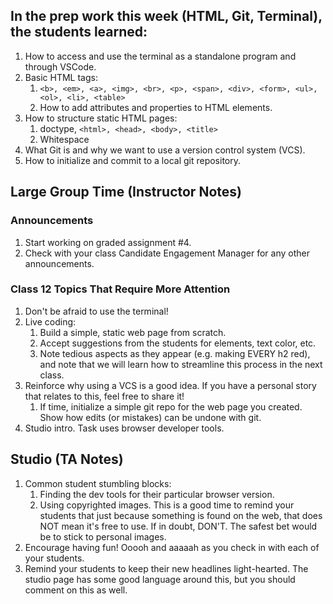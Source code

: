 ## In the prep work this week (HTML, Git, Terminal), the students learned:

1. How to access and use the terminal as a standalone program and through VSCode.
1. Basic HTML tags:
   1. ``<b>, <em>, <a>, <img>, <br>, <p>, <span>, <div>, <form>, <ul>, <ol>, <li>, <table>``
   1. How to add attributes and properties to HTML elements.
1. How to structure static HTML pages:
   1. doctype, ``<html>, <head>, <body>, <title>``
   1. Whitespace
1. What Git is and why we want to use a version control system (VCS).
1. How to initialize and commit to a local git repository.

## Large Group Time (Instructor Notes)

### Announcements

1. Start working on graded assignment #4.
1. Check with your class Candidate Engagement Manager for any other announcements.

### Class 12 Topics That Require More Attention

1. Don't be afraid to use the terminal!
1. Live coding:
   1. Build a simple, static web page from scratch.
   1. Accept suggestions from the students for elements, text color, etc.
   1. Note tedious aspects as they appear (e.g. making EVERY h2 red), and note that we will learn how to streamline this process in the next class.
1. Reinforce why using a VCS is a good idea. If you have a personal story that relates to this, feel free to share it!
   1. If time, initialize a simple git repo for the web page you created. Show how edits (or mistakes) can be undone with git.
1. Studio intro. Task uses browser developer tools.

## Studio (TA Notes)

1. Common student stumbling blocks:
   1. Finding the dev tools for their particular browser version.
   1. Using copyrighted images. This is a good time to remind your students that just because something is found on the web, that does NOT mean it's free to use. If in doubt, DON'T. The safest bet would be to stick to personal images.
1. Encourage having fun! Ooooh and aaaaah as you check in with each of your students.
1. Remind your students to keep their new headlines light-hearted. The studio page has some good language around this, but you should comment on this as well.

